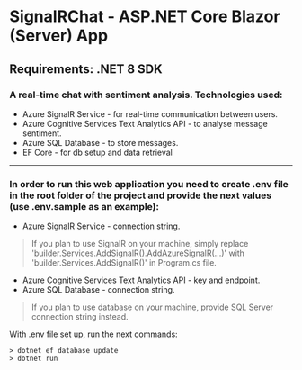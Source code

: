 # SignalRChat - ASP.NET Core Blazor (Server) App
## Requirements: .NET 8 SDK
### A real-time chat with sentiment analysis. Technologies used:
- Azure SignalR Service - for real-time communication between users.
- Azure Cognitive Services Text Analytics API - to analyse message sentiment.
- Azure SQL Database - to store messages.
- EF Core - for db setup and data retrieval
---
### In order to run this web application you need to create .env file in the root folder of the project and provide the next values (use .env.sample as an example):
- Azure SignalR Service - connection string.
> If you plan to use SignalR on your machine, simply replace 'builder.Services.AddSignalR().AddAzureSignalR(...)' with 'builder.Services.AddSignalR()' in Program.cs file.

- Azure Cognitive Services Text Analytics API - key and endpoint.
- Azure SQL Database - connection string.
> If you plan to use database on your machine, provide SQL Server connection string instead.

With .env file set up, run the next commands: 
```
> dotnet ef database update
> dotnet run
```